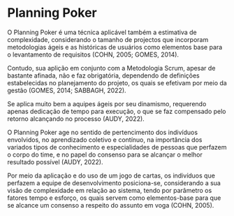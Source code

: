 # Planning Poker

O Planning Poker é uma técnica aplicável também a estimativa de complexidade, considerando o tamanho de projectos que incorporam metodologias ágeis e as históricas de usuários como elementos base para o levantamento de requisitos (COHN, 2005; GOMES, 2014).

Contudo, sua aplição em conjunto com a Metodologia Scrum, apesar de bastante afinada, não e faz obrigatória, dependendo de definições estabelecidas no planejamento do projeto, os quais se efetivam por meio da gestão (GOMES, 2014; SABBAGH, 2022).

Se aplica muito bem a aquipes ágeis por seu dinamismo, requerendo apenas dedicação de tempo para execução, o que se faz compensado pelo retorno alcançando no processo (AUDY, 2022).

O Planning Poker age no sentido de pertencimento dos indivíduos envolvidos, no aprendizado coletivo e contínuo, na importância dos variados tipos de conhecimento e especialidades de pessoas que perfazem o corpo do time, e no papel do consenso para se alcançar o melhor resultado possível (AUDY, 2022).

Por meio da aplicação e do uso de um jogo de cartas, os indivíduos que perfazem a equipe de desenvolvimento posiciona-se, considerando a sua visão de complexidade em relação ao sistema, tendo por parâmetro os fatores tempo e esforço, os quais servem como elementos-base para que se alcance um consenso a respeito do assunto em voga (COHN, 2005).